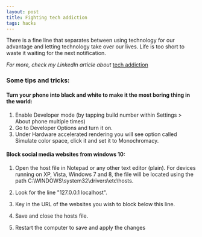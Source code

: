 ```yaml
---
layout: post
title: Fighting tech addiction
tags: hacks
---
```



 There is a fine line that separates between using technology for our advantage and letting technology take over our lives. Life is too short to waste it waiting for the next notification.


*For more, check my LinkedIn article about*
[tech addiction](https://www.linkedin.com/pulse/yet-another-post-against-tech-addiction-asem-elshimi/ "article on linkedIn")

### Some tips and tricks:

#### Turn your phone into black and white to make it the most boring thing in the world: 
1. Enable Developer mode (by tapping build number within Settings > About phone multiple times)
2. Go to Developer Options and turn it on.
3. Under Hardware accelerated rendering you will see option called Simulate color space, click it and set it to Monochromacy.


#### Block social media websites from windows 10:
1. Open the host file in Notepad or any other text editor (plain). For devices running on XP, Vista, Windows 7 and 8, the file will be located using the path C:\WINDOWS\system32\drivers\etc\hosts.

2. Look for the line "127.0.0.1 localhost".

3. Key in the URL of the websites you wish to block below this line.
4. Save and close the hosts file.
5. Restart the computer to save and apply the changes
